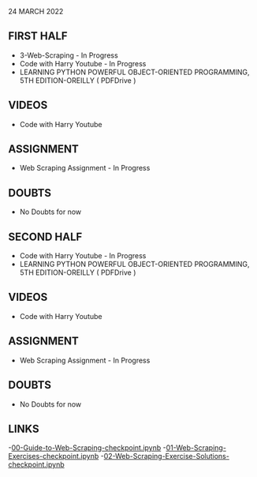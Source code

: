 24 MARCH 2022

## FIRST HALF

- 3-Web-Scraping - In Progress
- Code with Harry Youtube - In Progress
- LEARNING PYTHON  POWERFUL OBJECT-ORIENTED PROGRAMMING, 5TH EDITION-OREILLY ( PDFDrive )

## VIDEOS

- Code with Harry Youtube 

## ASSIGNMENT

- Web Scraping Assignment - In Progress

## DOUBTS

- No Doubts for now

## SECOND HALF

- Code with Harry Youtube - In Progress
- LEARNING PYTHON  POWERFUL OBJECT-ORIENTED PROGRAMMING, 5TH EDITION-OREILLY ( PDFDrive )

## VIDEOS

- Code with Harry Youtube 

## ASSIGNMENT

- Web Scraping Assignment - In Progress

## DOUBTS

- No Doubts for now

## LINKS

-[00-Guide-to-Web-Scraping-checkpoint.ipynb](https://github.com/Pierian-Data/Complete-Python-3-Bootcamp/blob/master/13-Web-Scraping/.ipynb_checkpoints/00-Guide-to-Web-Scraping-checkpoint.ipynb)
-[01-Web-Scraping-Exercises-checkpoint.ipynb](https://github.com/Pierian-Data/Complete-Python-3-Bootcamp/blob/master/13-Web-Scraping/.ipynb_checkpoints/01-Web-Scraping-Exercises-checkpoint.ipynb)
-[02-Web-Scraping-Exercise-Solutions-checkpoint.ipynb](https://github.com/Pierian-Data/Complete-Python-3-Bootcamp/blob/master/13-Web-Scraping/.ipynb_checkpoints/02-Web-Scraping-Exercise-Solutions-checkpoint.ipynb)



